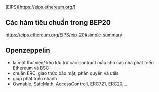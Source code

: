 (EIPS)[https://eips.ethereum.org/]

## Các hàm tiêu chuẩn trong BEP20

https://eips.ethereum.org/EIPS/eip-20#simple-summary

## Openzeppelin

- là một thư viện/ kho lưu trữ các contract mẫu cho các nhà phát triển Ethereum và BSC
- chuẩn ERC, giao thức bảo mật, phân quyền và utils
- giúp phát triển nhanh
- Ownable, SafeMath, AccessControll, ERC721, ERC20,...
